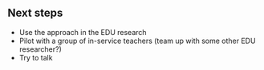 ## Next steps
* Use the approach in the EDU research
* Pilot with a group of in-service teachers (team up with some other EDU researcher?)
* Try to talk 
